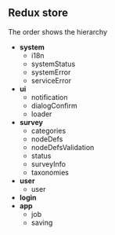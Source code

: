 ## **Redux store**

The order shows the hierarchy

- **system**
  - i18n
  - systemStatus
  - systemError
  - serviceError
- **ui**
  - notification
  - dialogConfirm
  - loader
- **survey**
  - categories
  - nodeDefs
  - nodeDefsValidation
  - status
  - surveyInfo
  - taxonomies 
- **user**
  - user
- **login**   
- **app**
  - job
  - saving